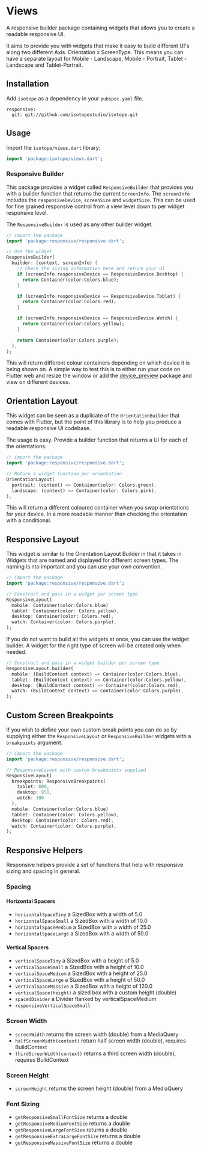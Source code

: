 # Views

A responsive builder package containing widgets that allows you to create a readable responsive UI.

It aims to provide you with widgets that make it easy to build different UI's along two different Axis. Orientation x ScreenType. This means you can have a separate layout for Mobile - Landscape, Mobile - Portrait, Tablet - Landscape and Tablet-Portrait.

## Installation

Add `isotope` as a dependency in your `pubspec.yaml` file.

```
responsive:
  git: git://github.com/isotopestudio/isotope.git
```

## Usage

Import the `isotope/views.dart` library:

```dart
import 'package:isotope/views.dart';
```

### Responsive Builder

This package provides a widget called `ResponsiveBuilder` that provides you with a builder function that returns the current `ScreenInfo`. The `screenInfo` includes the `responsiveDevice`, `screenSize` and `widgetSize`. This can be used for fine grained responsive control from a view level down to per widget responsive level.

The `ResponsiveBuilder` is used as any other builder widget.

```dart
// import the package
import 'package:responsive/responsive.dart';

// Use the widget
ResponsiveBuilder(
  builder: (context, screenInfo) {
    // Check the sizing information here and return your UI
    if (screenInfo.responsiveDevice == ResponsiveDevice.Desktop) {
      return Container(color:Colors.blue);
    }

    if (screenInfo.responsiveDevice == ResponsiveDevice.Tablet) {
      return Container(color:Colors.red);
    }

    if (screenInfo.responsiveDevice == ResponsiveDevice.Watch) {
      return Container(color:Colors.yellow);
    }

    return Container(color:Colors.purple);
  },
);
```

This will return different colour containers depending on which device it is being shown on. A simple way to test this is to either run your code on Flutter web and resize the window or add the [device_preview](https://pub.dev/packages/device_preview) package and view on different devices.

## Orientation Layout

This widget can be seen as a duplicate of the `OrientationBuilder` that comes with Flutter, but the point of this library is to help you produce a readable responsive UI codebase.

The usage is easy. Provide a builder function that returns a UI for each of the orientations. 

```dart
// import the package
import 'package:responsive/responsive.dart';

// Return a widget function per orientation
OrientationLayout(
  portrait: (context) => Container(color: Colors.green),
  landscape: (context) => Container(color: Colors.pink),
),
```

This will return a different coloured container when you swap orientations for your device. In a more readable manner than checking the orientation with a conditional.

## Responsive Layout

This widget is similar to the Orientation Layout Builder in that it takes in Widgets that are named and displayed for different screen types. The naming is nto important and you can use your own convention.

```dart
// import the package
import 'package:responsive/responsive.dart';

// Construct and pass in a widget per screen type
ResponsiveLayout(
  mobile: Container(color:Colors.blue)
  tablet: Container(color: Colors.yellow),
  desktop: Container(color: Colors.red),
  watch: Container(color: Colors.purple),
);
```

If you do not want to build all the widgets at once, you can use the widget builder. A widget for the right type of screen will be created only when needed.

```dart
// Construct and pass in a widget builder per screen type
ResponsiveLayout.builder(
  mobile: (BuildContext context) => Container(color:Colors.blue),
  tablet: (BuildContext context) => Container(color:Colors.yellow),
  desktop: (BuildContext context) => Container(color:Colors.red),
  watch: (BuildContext context) => Container(color:Colors.purple),
);
```

## Custom Screen Breakpoints

If you wish to define your own custom break points you can do so by supplying either the `ResponsiveLayout` or `ResponsiveBuilder` widgets with a `breakpoints` argument.

``` dart
// import the package
import 'package:responsive/responsive.dart';

// ResponsiveLayout with custom breakpoints supplied
ResponsiveLayout(
  breakpoints: ResponsiveBreakpoints(
    tablet: 600,
    desktop: 950,
    watch: 300
  ),
  mobile: Container(color:Colors.blue)
  tablet: Container(color: Colors.yellow),
  desktop: Container(color: Colors.red),
  watch: Container(color: Colors.purple),
);
```

## Responsive Helpers

Responsive helpers provide a set of functions that help with responsive sizing and spacing in general.

### Spacing

#### Horizontal Spacers

- `horizontalSpaceTiny` a SizedBox with a width of 5.0
- `horizontalSpaceSmall` a SizedBox with a width of 10.0
- `horizontalSpaceMedium` a SizedBox with a width of 25.0
- `horizontalSpaceLarge` a SizedBox with a width of 50.0

#### Vertical Spacers

- `verticalSpaceTiny` a SizedBox with a height of 5.0
- `verticalSpaceSmall` a SizedBox with a height of 10.0
- `verticalSpaceMedium` a SizedBox with a height of 25.0
- `verticalSpaceLarge` a SizedBox with a height of 50.0
- `verticalSpaceMassive` a SizedBox with a height of 120.0
- `verticalSpace(height)` a sized box with a custom height (double)
- `spacedDivider` a Divider flanked by verticalSpaceMedium
- `responsiveVerticalSpaceSmall`

### Screen Width

- `screenWidth` returns the screen width (double) from a MediaQuery
- `halfScreenWidth(context)` return half screen width (double), requires BuildContext
- `thirdScreenWidth(context)` returns a third screen width (double), requires BuildContext

### Screen Height

- `screenHeight` returns the screen height (double) from a MediaQuery

### Font Sizing

- `getResponsiveSmallFontSize` returns a double
- `getResponsiveMediumFontSize` returns a double
- `getResponsiveLargeFontSize` returns a double
- `getResponsiveExtraLargeFontSize` returns a double
- `getResponsiveMassiveFontSize` returns a double
